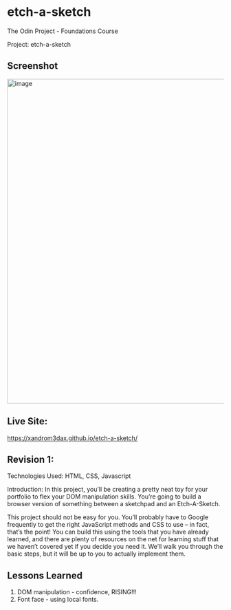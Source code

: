 # etch-a-sketch

The Odin Project - Foundations Course

Project: etch-a-sketch

## Screenshot

<img width="755" alt="image" src="https://github.com/xAnDrOm3dAx/etch-a-sketch/assets/123436349/43efae03-c0b5-45a8-8ef8-c91b915a01bb">

## Live Site:

https://xandrom3dax.github.io/etch-a-sketch/

## Revision 1:

Technologies Used: HTML, CSS, Javascript

Introduction: In this project, you’ll be creating a pretty neat toy for your portfolio to flex your DOM manipulation skills. You’re going to build a browser version of something between a sketchpad and an Etch-A-Sketch.

This project should not be easy for you. You’ll probably have to Google frequently to get the right JavaScript methods and CSS to use – in fact, that’s the point! You can build this using the tools that you have already learned, and there are plenty of resources on the net for learning stuff that we haven’t covered yet if you decide you need it. We’ll walk you through the basic steps, but it will be up to you to actually implement them.

## Lessons Learned

1. DOM manipulation - confidence, RISING!!!
2. Font face - using local fonts.
